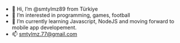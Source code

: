 - 👋 Hi, I’m @smtylmz89 from Türkiye
- 👀 I’m interested in programming, games, football
- 🌱 I’m currently learning Javascript, NodeJS and moving forward to mobile app developement.
- 📫 smtylmz.77@gmail.com


<!---
smtylmz89/smtylmz89 is a ✨ special ✨ repository because its `README.md` (this file) appears on your GitHub profile.
You can click the Preview link to take a look at your changes.
--->
